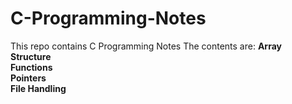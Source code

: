 # C-Programming-Notes
This repo contains C Programming Notes 
The contents are:
__Array__ </br>
__Structure__ </br>
__Functions__</br>
__Pointers__</br>
__File Handling__</br>
